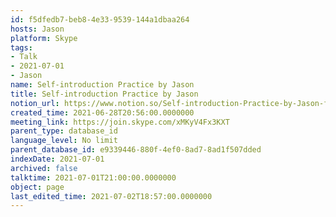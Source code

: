 ```yaml
---
id: f5dfedb7-beb8-4e33-9539-144a1dbaa264
hosts: Jason
platform: Skype
tags:
- Talk
- 2021-07-01
- Jason
name: Self-introduction Practice by Jason
title: Self-introduction Practice by Jason
notion_url: https://www.notion.so/Self-introduction-Practice-by-Jason-f5dfedb7beb84e339539144a1dbaa264
created_time: 2021-06-28T20:56:00.0000000
meeting_link: https://join.skype.com/xMKyV4Fx3KXT
parent_type: database_id
language_level: No limit
parent_database_id: e9339446-880f-4ef0-8ad7-8ad1f507dded
indexDate: 2021-07-01
archived: false
talktime: 2021-07-01T21:00:00.0000000
object: page
last_edited_time: 2021-07-02T18:57:00.0000000
---
```







